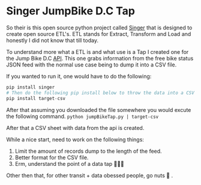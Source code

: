 # Singer JumpBike D.C Tap

So their is this open source python project called [Singer](https://www.singer.io/) that is designed to create open source ETL's. 
ETL stands for Extract, Transform and Load and honestly I did not know that till today. 

To understand more what a ETL is and what use is a Tap I created one for the Jump Bike D.C [API](https://dc.jumpmobility.com/opendata). This one grabs information from the free bike status JSON feed with the normal use case being to dump it into a CSV file. 

If you wanted to run it, one would have to do the following:

```python
pip install singer
# Then do the following pip install below to throw the data into a CSV file.
pip install target-csv
```
After that assuming you downloaded the file somewhere you would excute the following command.
`python jumpBikeTap.py | target-csv `

After that a CSV sheet with data from the api is created.

While a nice start, need to work on the following things:

1. Limit the amount of records dump to the length of the feed.
2. Better format for the CSV file.
3. Erm, understand the point of a data tap 🤔🤔🤔

Other then that, for other transit + data obessed people, go nuts 🙌 .
